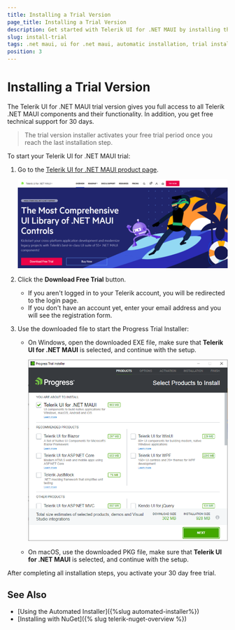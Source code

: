 ```yaml
---
title: Installing a Trial Version
page_title: Installing a Trial Version
description: Get started with Telerik UI for .NET MAUI by installing the trial version and activating your 30-day free trial.
slug: install-trial
tags: .net maui, ui for .net maui, automatic installation, trial installer, free trial
position: 3
---
```


# Installing a Trial Version

The Telerik UI for .NET MAUI trial version gives you full access to all Telerik .NET MAUI components and their functionality. In addition, you get free technical support for 30 days.

>The trial version installer activates your free trial period once you reach the last installation step.

To start your Telerik UI for .NET MAUI trial:

1. Go to the [Telerik UI for .NET MAUI product page](https://www.telerik.com/maui-ui).
    
    ![Product page for downloading Telerik UI for .NET MAUI](../images/download_maui2.png)

1. Click the **Download Free Trial** button.

    * If you aren't logged in to your Telerik account, you will be redirected to the login page.
    * If you don't have an account yet, enter your email address and you will see the registration form.

1. Use the downloaded file to start the Progress Trial Installer:

    - On Windows, open the downloaded EXE file, make sure that **Telerik UI for .NET MAUI** is selected, and continue with the setup.

        ![Progress Trial Installer](images/progress-trial-installer.png)

    - On macOS, use the downloaded PKG file, make sure that **Telerik UI for .NET MAUI** is selected, and continue with the setup.
 
After completing all installation steps, you activate your 30 day free trial.

## See Also

* [Using the Automated Installer]({%slug automated-installer%})
* [Installing with NuGet]({% slug telerik-nuget-overview %})
